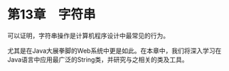    

# 第13章　字符串

可以证明，字符串操作是计算机程序设计中最常见的行为。

尤其是在Java大展拳脚的Web系统中更是如此。在本章中，我们将深入学习在Java语言中应用最广泛的String类，并研究与之相关的类及工具。